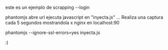este es un ejemplo de scrapping --login

phantomjs abre url 
  ejecuta javascript en "inyecta.js"
  ...
  Realiza una captura cada 5 segundos mostrandola x nginx en localhost:90



phantomjs --ignore-ssl-errors=yes inyecta.js

:)
